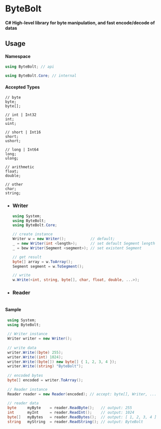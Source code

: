 # ByteBolt

#### C# High-level library for byte manipulation, and fast encode/decode of datas


## Usage

#### Namespace
```csharp
using ByteBolt; // api
```
```csharp
using ByteBolt.Core; // internal
```

#### Accepted Types
```
// byte
byte;
byte[];

// int | Int32
int;
uint;

// short | Int16
short;
ushort;

// long | Int64
long;
ulong;

// arithmetic
float;
double;

// other
char;
string;
```

- ### Writer
  ```csharp
  using System;
  using ByteBolt;
  using ByteBolt.Core;
  
  // create instance
  Writer w = new Writer();           // default;
  _ = new Writer(int <length>);      // set default Segment length
  _ = bew Writer(Segment <segment>); // set existent Segment
  
  // get result
  byte[] array = w.ToArray();
  Segment segment = w.ToSegment();
  
  // write
  w.Write(<int, string, byte[], char, float, double, ...>);
  ```
- ### Reader
    ```csharp
    ```
#### Sample
```csharp
 using System;
 using ByteBolt;
 
 // Writer instance
 Writer writer = new Writer();
 
 // write data
 writer.Write((byte) 255);
 writer.Write((int) 1024);
 writer.Write((byte[]) new byte[] { 1, 2, 3, 4 });
 writer.Write((string) "ByteBolt");
 
 // encoded bytes
 byte[] encoded = writer.ToArray();
 
 // Reader instance
 Reader reader = new Reader(encoded); // accept: byte[], Writer, ... 
 
 // reader data
 byte     myByte    = reader.ReadByte();   // output: 255
 int      myInt     = reader.ReadInt();    // output: 1024
 byte[]   myBytes   = reader.ReadBytes();  // output: [ 1, 2, 3, 4 ]
 string   myString  = reader.ReadString(); // output: ByteBolt
 
```
